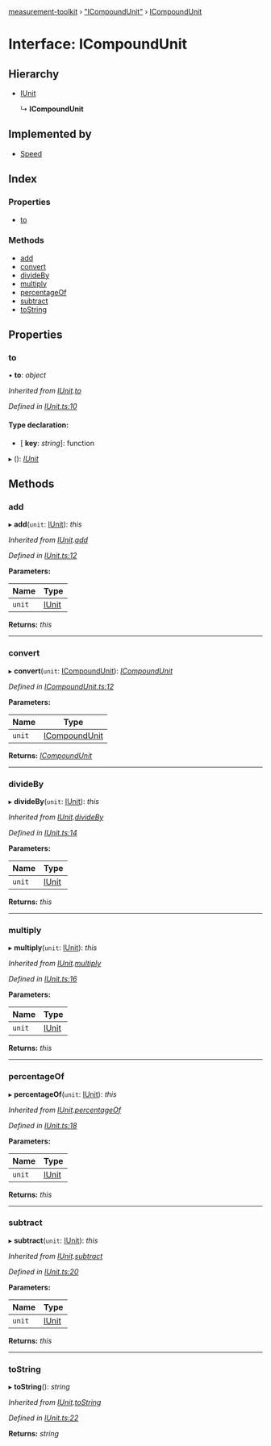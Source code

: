 [measurement-toolkit](../README.md) › ["ICompoundUnit"](../modules/_icompoundunit_.md) › [ICompoundUnit](_icompoundunit_.icompoundunit.md)

# Interface: ICompoundUnit

## Hierarchy

* [IUnit](_iunit_.iunit.md)

  ↳ **ICompoundUnit**

## Implemented by

* [Speed](../classes/_speed_.speed.md)

## Index

### Properties

* [to](_icompoundunit_.icompoundunit.md#to)

### Methods

* [add](_icompoundunit_.icompoundunit.md#add)
* [convert](_icompoundunit_.icompoundunit.md#convert)
* [divideBy](_icompoundunit_.icompoundunit.md#divideby)
* [multiply](_icompoundunit_.icompoundunit.md#multiply)
* [percentageOf](_icompoundunit_.icompoundunit.md#percentageof)
* [subtract](_icompoundunit_.icompoundunit.md#subtract)
* [toString](_icompoundunit_.icompoundunit.md#tostring)

## Properties

###  to

• **to**: *object*

*Inherited from [IUnit](_iunit_.iunit.md).[to](_iunit_.iunit.md#to)*

*Defined in [IUnit.ts:10](https://github.com/baspeeters/measurement-toolkit/blob/b77bfc1/src/Units/IUnit.ts#L10)*

#### Type declaration:

* \[ **key**: *string*\]: function

▸ (): *[IUnit](_iunit_.iunit.md)*

## Methods

###  add

▸ **add**(`unit`: [IUnit](_iunit_.iunit.md)): *this*

*Inherited from [IUnit](_iunit_.iunit.md).[add](_iunit_.iunit.md#add)*

*Defined in [IUnit.ts:12](https://github.com/baspeeters/measurement-toolkit/blob/b77bfc1/src/Units/IUnit.ts#L12)*

**Parameters:**

Name | Type |
------ | ------ |
`unit` | [IUnit](_iunit_.iunit.md) |

**Returns:** *this*

___

###  convert

▸ **convert**(`unit`: [ICompoundUnit](_icompoundunit_.icompoundunit.md)): *[ICompoundUnit](_icompoundunit_.icompoundunit.md)*

*Defined in [ICompoundUnit.ts:12](https://github.com/baspeeters/measurement-toolkit/blob/b77bfc1/src/Units/ICompoundUnit.ts#L12)*

**Parameters:**

Name | Type |
------ | ------ |
`unit` | [ICompoundUnit](_icompoundunit_.icompoundunit.md) |

**Returns:** *[ICompoundUnit](_icompoundunit_.icompoundunit.md)*

___

###  divideBy

▸ **divideBy**(`unit`: [IUnit](_iunit_.iunit.md)): *this*

*Inherited from [IUnit](_iunit_.iunit.md).[divideBy](_iunit_.iunit.md#divideby)*

*Defined in [IUnit.ts:14](https://github.com/baspeeters/measurement-toolkit/blob/b77bfc1/src/Units/IUnit.ts#L14)*

**Parameters:**

Name | Type |
------ | ------ |
`unit` | [IUnit](_iunit_.iunit.md) |

**Returns:** *this*

___

###  multiply

▸ **multiply**(`unit`: [IUnit](_iunit_.iunit.md)): *this*

*Inherited from [IUnit](_iunit_.iunit.md).[multiply](_iunit_.iunit.md#multiply)*

*Defined in [IUnit.ts:16](https://github.com/baspeeters/measurement-toolkit/blob/b77bfc1/src/Units/IUnit.ts#L16)*

**Parameters:**

Name | Type |
------ | ------ |
`unit` | [IUnit](_iunit_.iunit.md) |

**Returns:** *this*

___

###  percentageOf

▸ **percentageOf**(`unit`: [IUnit](_iunit_.iunit.md)): *this*

*Inherited from [IUnit](_iunit_.iunit.md).[percentageOf](_iunit_.iunit.md#percentageof)*

*Defined in [IUnit.ts:18](https://github.com/baspeeters/measurement-toolkit/blob/b77bfc1/src/Units/IUnit.ts#L18)*

**Parameters:**

Name | Type |
------ | ------ |
`unit` | [IUnit](_iunit_.iunit.md) |

**Returns:** *this*

___

###  subtract

▸ **subtract**(`unit`: [IUnit](_iunit_.iunit.md)): *this*

*Inherited from [IUnit](_iunit_.iunit.md).[subtract](_iunit_.iunit.md#subtract)*

*Defined in [IUnit.ts:20](https://github.com/baspeeters/measurement-toolkit/blob/b77bfc1/src/Units/IUnit.ts#L20)*

**Parameters:**

Name | Type |
------ | ------ |
`unit` | [IUnit](_iunit_.iunit.md) |

**Returns:** *this*

___

###  toString

▸ **toString**(): *string*

*Inherited from [IUnit](_iunit_.iunit.md).[toString](_iunit_.iunit.md#tostring)*

*Defined in [IUnit.ts:22](https://github.com/baspeeters/measurement-toolkit/blob/b77bfc1/src/Units/IUnit.ts#L22)*

**Returns:** *string*

